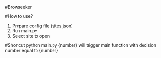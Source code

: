 #Browseeker

#How to use?
 1. Prepare config file (sites.json)
 2. Run main.py
 3. Select site to open

#Shortcut
 python main.py {number}
 will trigger main function with decision number equal to {number}

